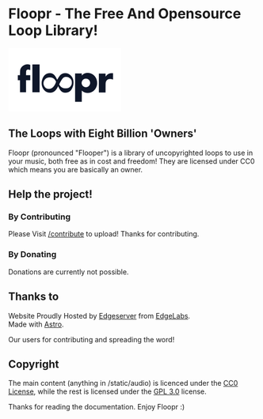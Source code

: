 # Floopr - The Free And Opensource Loop Library!

![Floopr Logo](/public/img/floopr.svg)
## The Loops with Eight Billion 'Owners'
Floopr (pronounced "Flooper") is a library of uncopyrighted loops to use in your music, both free as in cost and freedom! They are licensed under CC0 which means you are basically an owner.

## Help the project!

### By Contributing
Please Visit [/contribute](https://floopr.org/contribute) to upload!
Thanks for contributing.

### By Donating

Donations are currently not possible.

## Thanks to
Website Proudly Hosted by [Edgeserver](https://edgeserver.io?ref=floopr.org) from [EdgeLabs](https://github.com/v3xlabs).  
Made with [Astro](https://astro.build?ref=floopr.org).

Our users for contributing and spreading the word!

## Copyright

The main content (anything in /static/audio) is licenced under the [CC0 License](https://creativecommons.org/share-your-work/public-domain/cc0/), while the rest is licensed under the [GPL 3.0](https://www.gnu.org/licenses/gpl-3.0.txt) license.

Thanks for reading the documentation. Enjoy Floopr :)